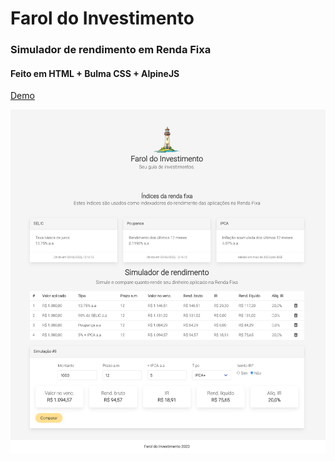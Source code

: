 # Farol do Investimento
### Simulador de rendimento em Renda Fixa

#### Feito em HTML + Bulma CSS + AlpineJS

[Demo](https://objectstorage.sa-vinhedo-1.oraclecloud.com/n/axjwvnzorobg/b/demos/o/faroldoinvestimento/index.html)

![Alt text](demo.png "Simulador de rendimento")
